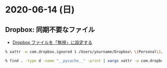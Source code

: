 # 2020-06-14 (日)

## Dropbox: 同期不要なファイル

- [Dropbox ファイルを「無視」に設定する](https://help.dropbox.com/ja-jp/files-folders/restore-delete/ignored-files)

~~~zsh
% xattr -w com.dropbox.ignored 1 /Users/yourname/Dropbox\ \(Personal\)/YourFileName.pdf
~~~

~~~zsh
% find . -type d -name "__pycache__" -print | xargs xattr -w com.dropbox.ignored 1
~~~ 
